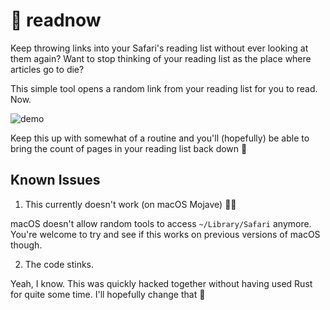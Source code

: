 # 📖 readnow

Keep throwing links into your Safari's reading list without ever looking at them again? Want to stop thinking of your reading list as the place where articles go to die?

This simple tool opens a random link from your reading list for you to read. Now.

![demo](https://user-images.githubusercontent.com/2625584/44006031-45d2da7a-9e7d-11e8-80f8-2b3accc9f79b.gif)

Keep this up with somewhat of a routine and you'll (hopefully) be able to bring the count of pages in your reading list back down 🖖

## Known Issues

1. This currently doesn't work (on macOS Mojave) 🤦‍♀️ 

macOS doesn't allow random tools to access `~/Library/Safari` anymore. You're welcome to try and see if this works on previous versions of macOS though.

2. The code stinks. 

Yeah, I know. This was quickly hacked together without having used Rust for quite some time. I'll hopefully change that 🙈
